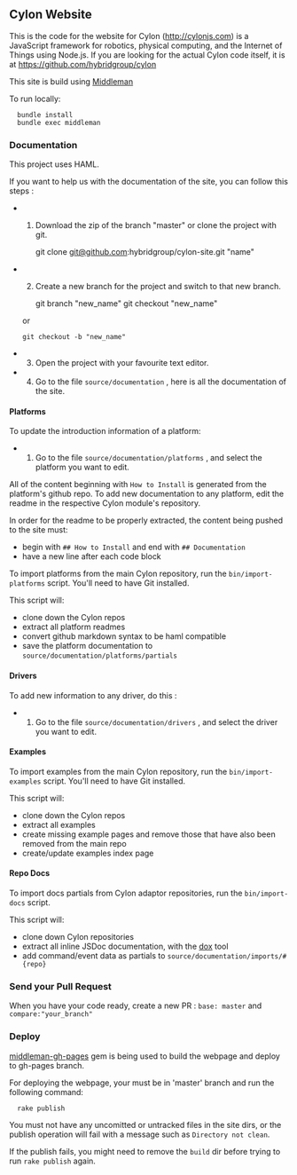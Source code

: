 ## Cylon Website

This is the code for the website for Cylon (http://cylonjs.com) is a JavaScript framework for robotics, physical computing, and the Internet of Things using Node.js.
If you are looking for the actual Cylon code itself, it is at https://github.com/hybridgroup/cylon

This site is build using [Middleman](http://middlemanapp.com/basics/getting-started/)

To run locally:

      bundle install
      bundle exec middleman

### Documentation

This project uses HAML.

If you want to help us with the documentation of the site, you can follow this steps :

- 1) Download the zip of the branch "master" or clone the project with git.

      git clone git@github.com:hybridgroup/cylon-site.git "name"

- 2) Create a new branch for the project and switch to that new branch.

      git branch "new_name"
      git checkout "new_name"

  or

      git checkout -b "new_name"

- 3) Open the project with your favourite text editor.

- 4) Go to the file `source/documentation` , here is all the documentation of the site.

#### Platforms

To update the introduction information of a platform:

- 1) Go to the file `source/documentation/platforms` , and select the platform you want to edit.

All of the content beginning with `How to Install` is generated from the platform's github repo. To add new documentation to any platform, edit the readme in the respective Cylon module's repository.

In order for the readme to be properly extracted, the content being pushed to the site must:

- begin with `## How to Install` and end with `## Documentation`
- have a new line after each code block

To import platforms from the main Cylon repository, run the `bin/import-platforms` script. You'll need to have Git installed.

This script will:

- clone down the Cylon repos
- extract all platform readmes
- convert github markdown syntax to be haml compatible
- save the platform documentation to `source/documentation/platforms/partials`

#### Drivers

To add new information to any driver, do this :

- 1) Go to the file `source/documentation/drivers` , and select the driver you want to edit.

#### Examples

To import examples from the main Cylon repository, run the `bin/import-examples`
script. You'll need to have Git installed.

This script will:

- clone down the Cylon repos
- extract all examples
- create missing example pages and remove those that have also been removed from the main repo
- create/update examples index page

#### Repo Docs

To import docs partials from Cylon adaptor repositories, run the
`bin/import-docs` script.

This script will:

- clone down Cylon repositories
- extract all inline JSDoc documentation, with the [dox](https://github.com/tj/dox) tool
- add command/event data as partials to `source/documentation/imports/#{repo}`

### Send your Pull Request

When you have your code ready, create a new PR : `base: master` and `compare:"your_branch"`

### Deploy

[middleman-gh-pages](https://github.com/neo/middleman-gh-pages) gem is being used to build the webpage and deploy to gh-pages branch.

For deploying the webpage, your must be in 'master' branch and run the following command:

      rake publish

You must not have any uncomitted or untracked files in the site dirs, or the publish operation will fail with a message such as `Directory not clean`.

If the publish fails, you might need to remove the `build` dir before trying to run `rake publish` again.